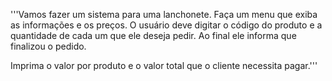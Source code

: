 '''Vamos fazer um sistema para uma lanchonete.
Faça um menu que exiba as informações e os preços.
O usuário deve digitar o código do produto e a quantidade de cada um que ele deseja pedir.
Ao final ele informa que finalizou o pedido.

Imprima o valor por produto e o valor total que o cliente necessita pagar.'''
